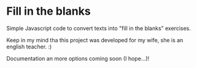Fill in the blanks
====================

Simple Javascript code to convert texts into "fill in the blanks" exercises.

Keep in my mind tha this project was developed for my wife, she is an english teacher. :)

Documentation an more options coming soon (I hope...)!
